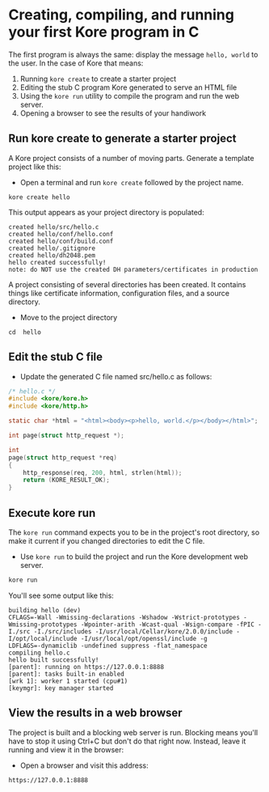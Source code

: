 # Creating, compiling, and running your first Kore program in C

The first program is always the same: display the message `hello, world` to the user. In the case of Kore that means:

1. Running `kore create` to create a starter project
2. Editing the stub C program Kore generated to serve an HTML file
3. Using the `kore run` utility to compile the program and run the web server.
4. Opening a browser to see the results of your handiwork

## Run kore create to generate a starter project

A Kore project consists of a number of moving parts. Generate a template project like this:

* Open a terminal and run `kore create` followed by the project name.

```text
kore create hello
```

This output appears as your project directory is populated:

```text
created hello/src/hello.c
created hello/conf/hello.conf
created hello/conf/build.conf
created hello/.gitignore
created hello/dh2048.pem
hello created successfully!
note: do NOT use the created DH parameters/certificates in production
```

A project consisting of several directories has been created. It contains things like certificate information, configuration files, and a source directory.

* Move to the project directory

```text
cd  hello
```

## Edit the stub C file 

* Update the generated C file named src/hello.c as follows:

```c
/* hello.c */
#include <kore/kore.h>
#include <kore/http.h>

static char *html = "<html><body><p>hello, world.</p></body></html>";

int page(struct http_request *);

int
page(struct http_request *req)
{
	http_response(req, 200, html, strlen(html));
	return (KORE_RESULT_OK);
}
```

## Execute kore run

The `kore run` command expects you to be in the project's root directory, so make it current if you changed directories to edit the C file.

* Use `kore run` to build the project and run the Kore development web server.

```bash
kore run
```

You'll see some output like this:

```text
building hello (dev)
CFLAGS=-Wall -Wmissing-declarations -Wshadow -Wstrict-prototypes -Wmissing-prototypes -Wpointer-arith -Wcast-qual -Wsign-compare -fPIC -I./src -I./src/includes -I/usr/local/Cellar/kore/2.0.0/include -I/opt/local/include -I/usr/local/opt/openssl/include -g 
LDFLAGS=-dynamiclib -undefined suppress -flat_namespace 
compiling hello.c
hello built successfully!
[parent]: running on https://127.0.0.1:8888
[parent]: tasks built-in enabled
[wrk 1]: worker 1 started (cpu#1)
[keymgr]: key manager started
```

## View the results in a web browser

The project is built and a blocking web server is run. Blocking means you'll have to stop it using Ctrl+C but don't do that right now. Instead, leave it running and view it in the browser:

* Open a browser and visit this address:

```text
https://127.0.0.1:8888
```


